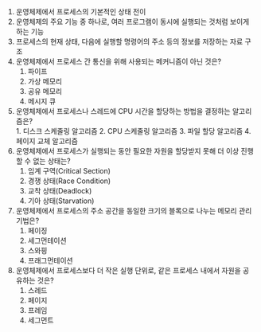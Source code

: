 1. 운영체제에서 프로세스의 기본적인 상태 전이
2. 운영체제의 주요 기능 중 하나로, 여러 프로그램이 동시에 실행되는 것처럼 보이게 하는 기능
3. 프로세스의 현재 상태, 다음에 실행할 명령어의 주소 등의 정보를 저장하는 자료 구조
4. 운영체제에서 프로세스 간 통신을 위해 사용되는 메커니즘이 아닌 것은?  
	1. 파이프
	2. 가상 메모리
	3. 공유 메모리
	4. 메시지 큐
5. 운영체제에서 프로세스나 스레드에 CPU 시간을 할당하는 방법을 결정하는 알고리즘은?  
		1. 디스크 스케줄링 알고리즘
		2. CPU 스케줄링 알고리즘
		3. 파일 할당 알고리즘
		4. 페이지 교체 알고리즘
6. 운영체제에서 프로세스가 실행되는 동안 필요한 자원을 할당받지 못해 더 이상 진행할 수 없는 상태는?  
	1. 임계 구역(Critical Section)
	2. 경쟁 상태(Race Condition)
	3. 교착 상태(Deadlock)
	4. 기아 상태(Starvation)
7. 운영체제에서 프로세스의 주소 공간을 동일한 크기의 블록으로 나누는 메모리 관리 기법은?  
	1. 페이징
	2. 세그먼테이션
	3. 스와핑
	4. 프래그먼테이션 
8. 운영체제에서 프로세스보다 더 작은 실행 단위로, 같은 프로세스 내에서 자원을 공유하는 것은?  
	1. 스레드
	2. 페이지
	3. 프레임
	4. 세그먼트